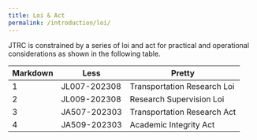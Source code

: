 ```yaml
---
title: Loi & Act
permalink: /introduction/loi/
---
```




<a name="tables"/>
JTRC is constrained by a series of loi and act for practical and operational considerations as shown in the following table.

Markdown | Less | Pretty
--- | --- | ---
1 | JL007-202308 | Transportation Research Loi
2 | JL009-202308 | Research Supervision Loi
3 | JA507-202303 | Transportation Research Act
4 | JA509-202303 | Academic Integrity Act
